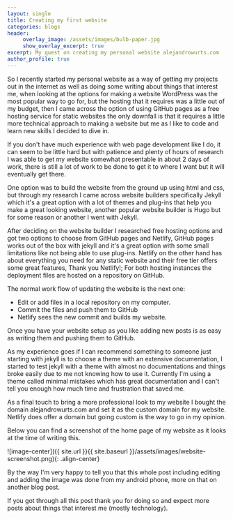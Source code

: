 ```yaml
---
layout: single
title: Creating my first website 
categories: blogs
header: 
     overlay_image: /assets/images/bulb-paper.jpg
     show_overlay_excerpt: true 
excerpt: My quest on creating my personal website alejandrowurts.com 
author_profile: true
---
```


So I recently started my personal website as a way of getting my projects out in the internet as well as doing some writing about things that interest me, when looking at the options for making a website WordPress was the most popular way to go for, but the hosting that it requires was a little out of my budget, then I came across the option of using GitHub pages as a free hosting service for static websites the only downfall is that it requires a little more technical approach to making a website but me as I like to code and learn new skills I decided to dive in. 

If you don't have much experience with web page development like I do, it can seem to be little hard but with patience and plenty of hours of research I was able to get my website somewhat presentable in about 2 days of work, there is still a lot of work to be done to get it to where I want but it will eventually get there.

One option was to build the website from the ground up using html and css, but through my research I came across website builders specifically Jekyll which it's a great option with a lot of themes and plug-ins  that help you make a great looking website, another popular website builder is Hugo but for some reason or another I went with Jekyll.


After deciding on the website builder I researched free hosting options and got two options to choose from GitHub pages and Netlify, GitHub pages works out of the box with jekyll and it's a great option with some small limitations like not being able to use plug-ins. Netlify on the other hand has about everything you need for any static website and their free tier offers some great features, Thank you Netlify!; For both hosting instances the deployment files are hosted on a repository on GitHub. 

The normal work flow of updating the website is the next one:

- Edit or add files in a local repository on my computer. 
- Commit the files and push them to GitHub
- Netlify sees the new commit and builds my website. 

Once you have your website setup as you like adding new posts is as easy as writing them and pushing them to GitHub. 

As my experience goes if I can recommend something to someone just starting with jekyll is to choose a theme with an extensive documentation, I started to test jekyll with a theme with almost no documentations and things broke easily due to me not knowing how to use it. Currently I'm using a theme called minimal mistakes which has great documentation and I can't tell you enough how much time and frustration that saved me. 

As a final touch to bring a more professional look to my website I bought the domain alejandrowurts.com and set it as the custom domain for my website. Netlify does offer a domain but going custom is the way to go in my opinion. 

Below you can find a screenshot of the home page of my website as it looks at the time of writing this. 

![image-center]({{ site.url }}{{ site.baseurl }}/assets/images/website-screenshot.png){: .align-center}

By the way I'm very happy to tell you that this whole post including editing and adding the image was done from my android phone, more on that on another blog post. 

If you got through all this post thank you for doing so and expect more posts about things that interest me (mostly technology).


